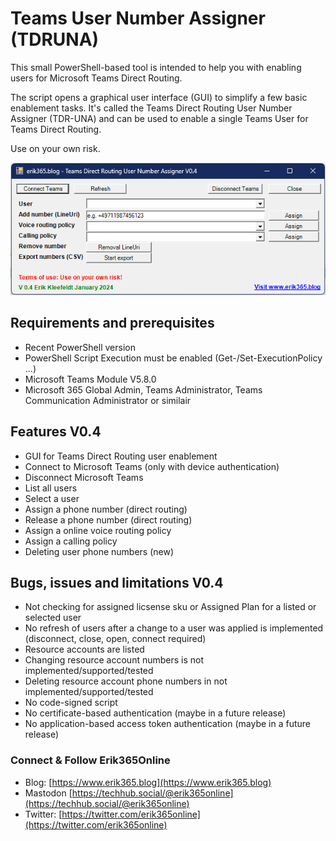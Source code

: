 # Teams User Number Assigner (TDRUNA)
This small PowerShell-based tool is intended to help you with enabling users for Microsoft Teams Direct Routing.

The script opens a graphical user interface (GUI) to simplify a few basic enablement tasks. 
It's called the Teams Direct Routing User Number Assigner (TDR-UNA) and can be used to enable a single Teams User for Teams Direct Routing.
  
Use on your own risk.

![TDRUNA](/TDRUNA.png)

## Requirements and prerequisites
  - Recent PowerShell version
  - PowerShell Script Execution must be enabled (Get-/Set-ExecutionPolicy ...)
  - Microsoft Teams Module V5.8.0
  - Microsoft 365 Global Admin, Teams Administrator, Teams Communication Administrator or similair

## Features V0.4
- GUI for Teams Direct Routing user enablement
- Connect to Microsoft Teams (only with device authentication)
- Disconnect Microsoft Teams
- List all users
- Select a user	
- Assign a phone number (direct routing)
- Release a phone number (direct routing)
- Assign a online voice routing policy
- Assign a calling policy
- Deleting user phone numbers (new) 

## Bugs, issues and limitations V0.4
- Not checking for assigned licsense sku or Assigned Plan for a listed or selected user
- No refresh of users after a change to a user was applied is implemented (disconnect, close, open, connect required)
- Resource accounts are listed
- Changing resource account numbers is not implemented/supported/tested
- Deleting resource account phone numbers in not implemented/supported/tested
- No code-signed script
- No certificate-based authentication (maybe in a future release)
- No application-based access token authentication (maybe in a future release)

### Connect & Follow Erik365Online
- Blog: [https://www.erik365.blog](https://www.erik365.blog)
- Mastodon [https://techhub.social/@erik365online](https://techhub.social/@erik365online)
- Twitter: [https://twitter.com/erik365online](https://twitter.com/erik365online)
